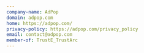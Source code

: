 ```yaml
---
company-name: AdPop
domain: adpop.com
home: https://adpop.com/
privacy-policy: https://adpop.com/privacy_policy
email: contact@adpop.com
member-of: TrustE_TrustArc
---
```




